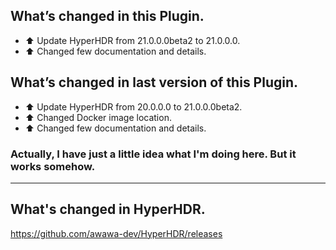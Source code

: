 ## What’s changed in this Plugin.

- ⬆️ Update HyperHDR from 21.0.0.0beta2 to 21.0.0.0.
- ⬆️ Changed few documentation and details.

## What’s changed in last version of this Plugin.

- ⬆️ Update HyperHDR from 20.0.0.0 to 21.0.0.0beta2.
- ⬆️ Changed Docker image location.
- ⬆️ Changed few documentation and details.


### Actually, I have just a little idea what I'm doing here. But it works somehow.

***

## What's changed in HyperHDR.

  https://github.com/awawa-dev/HyperHDR/releases

